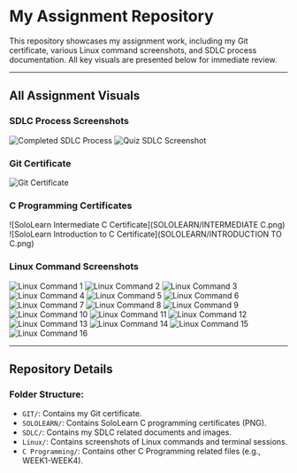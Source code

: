 # My Assignment Repository

This repository showcases my assignment work, including my Git certificate, various Linux command screenshots, and SDLC process documentation. All key visuals are presented below for immediate review.

---

## All Assignment Visuals

### SDLC Process Screenshots
![Completed SDLC Process](SDLC/cpmpleted_SDLC.png)
![Quiz SDLC Screenshot](SDLC/quiz_SDLC.png)

### Git Certificate
![Git Certificate](GIT/GIT_CERTIFICATE.png)

### C Programming Certificates
![SoloLearn Intermediate C Certificate](SOLOLEARN/INTERMEDIATE C.png)
![SoloLearn Introduction to C Certificate](SOLOLEARN/INTRODUCTION TO C.png)

### Linux Command Screenshots
![Linux Command 1](Linux/command1.png)
![Linux Command 2](Linux/command2.png)
![Linux Command 3](Linux/command3.png)
![Linux Command 4](Linux/command4.png)
![Linux Command 5](Linux/command5.png)
![Linux Command 6](Linux/command6.png)
![Linux Command 7](Linux/command7.png)
![Linux Command 8](Linux/command8.png)
![Linux Command 9](Linux/command9.png)
![Linux Command 10](Linux/command10.png)
![Linux Command 11](Linux/command11.png)
![Linux Command 12](Linux/command12.png)
![Linux Command 13](Linux/command13.png)
![Linux Command 14](Linux/command14.png)
![Linux Command 15](Linux/command15.png)
![Linux Command 16](Linux/command16.png)

---

## Repository Details

### Folder Structure:
- `GIT/`: Contains my Git certificate.
- `SOLOLEARN/`: Contains SoloLearn C programming certificates (PNG).
- `SDLC/`: Contains my SDLC related documents and images.
- `Linux/`: Contains screenshots of Linux commands and terminal sessions.
- `C Programming/`: Contains other C Programming related files (e.g., WEEK1-WEEK4).